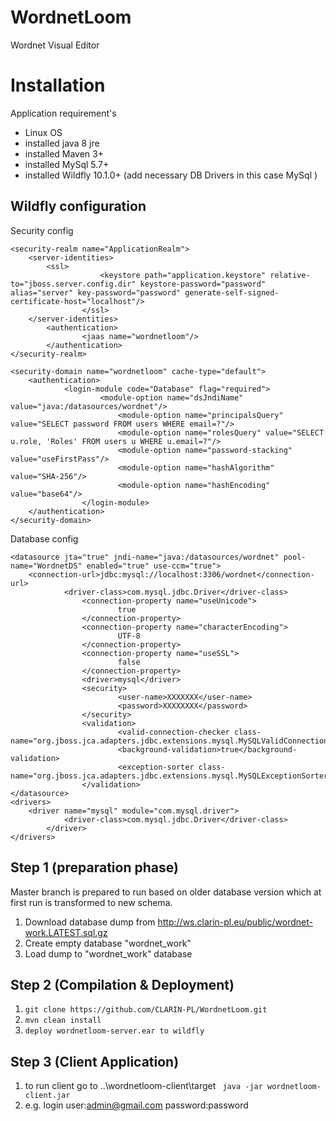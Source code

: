 # WordnetLoom

Wordnet Visual Editor

# Installation

Application requirement's 
- Linux OS
- installed java 8 jre
- installed Maven 3+
- installed MySql 5.7+
- installed Wildfly 10.1.0+ (add necessary DB Drivers in this case MySql )

## Wildfly configuration

Security config

```
<security-realm name="ApplicationRealm">
	<server-identities>
		<ssl>
	                <keystore path="application.keystore" relative-to="jboss.server.config.dir" keystore-password="password" alias="server" key-password="password" generate-self-signed-certificate-host="localhost"/>
                </ssl>
	</server-identities>
        <authentication>
                <jaas name="wordnetloom"/>
        </authentication>
</security-realm>

<security-domain name="wordnetloom" cache-type="default">
	<authentication>
	        <login-module code="Database" flag="required">
	                <module-option name="dsJndiName" value="java:/datasources/wordnet"/>
                        <module-option name="principalsQuery" value="SELECT password FROM users WHERE email=?"/>
                        <module-option name="rolesQuery" value="SELECT u.role, 'Roles' FROM users u WHERE u.email=?"/>
                        <module-option name="password-stacking" value="useFirstPass"/>
                        <module-option name="hashAlgorithm" value="SHA-256"/>
                        <module-option name="hashEncoding" value="base64"/>
                </login-module>
	</authentication>
</security-domain>
```
Database config

```
<datasource jta="true" jndi-name="java:/datasources/wordnet" pool-name="WordnetDS" enabled="true" use-ccm="true">
	<connection-url>jdbc:mysql://localhost:3306/wordnet</connection-url>
	        <driver-class>com.mysql.jdbc.Driver</driver-class>
                <connection-property name="useUnicode">
                        true
                </connection-property>
                <connection-property name="characterEncoding">
                        UTF-8
                </connection-property>
                <connection-property name="useSSL">
                        false
                </connection-property>
                <driver>mysql</driver>
                <security>
                        <user-name>XXXXXXX</user-name>
                        <password>XXXXXXXX</password>
                </security>
                <validation>
                        <valid-connection-checker class-name="org.jboss.jca.adapters.jdbc.extensions.mysql.MySQLValidConnectionChecker"/>
                        <background-validation>true</background-validation>
                        <exception-sorter class-name="org.jboss.jca.adapters.jdbc.extensions.mysql.MySQLExceptionSorter"/>
                </validation>
</datasource>
<drivers>
	<driver name="mysql" module="com.mysql.driver">
	        <driver-class>com.mysql.jdbc.Driver</driver-class>
        </driver>
</drivers>
```

## Step 1 (preparation phase)

   Master branch is prepared to run based on older database version which at first run is transformed to new schema.
   1. Download database dump from http://ws.clarin-pl.eu/public/wordnet-work.LATEST.sql.gz
   2. Create empty database "wordnet_work"
   3. Load dump to "wordnet_work" database
   
## Step 2 (Compilation & Deployment)

   1. ```git clone https://github.com/CLARIN-PL/WordnetLoom.git```
   2. ```mvn clean install```
   3. ```deploy wordnetloom-server.ear to wildfly```
    
## Step 3 (Client Application)
   1. to run client go to ..\wordnetloom-client\target ``` java -jar wordnetloom-client.jar```
   2. e.g. login  user:admin@gmail.com password:password
